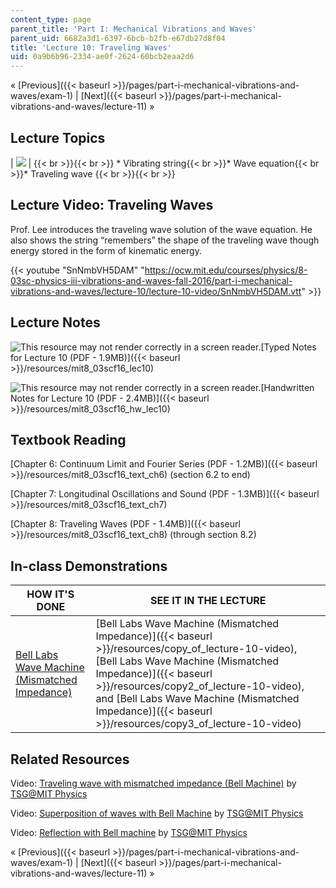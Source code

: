 ```yaml
---
content_type: page
parent_title: 'Part I: Mechanical Vibrations and Waves'
parent_uid: 6682a3d1-6397-6bcb-b2fb-e67db27d8f04
title: 'Lecture 10: Traveling Waves'
uid: 0a9b6b96-2334-ae0f-2624-60bcb2eaa2d6
---
```


« [Previous]({{< baseurl >}}/pages/part-i-mechanical-vibrations-and-waves/exam-1) | [Next]({{< baseurl >}}/pages/part-i-mechanical-vibrations-and-waves/lecture-11) »

Lecture Topics
--------------

| ![](BASEURL_PLACEHOLDER/resources/l10) |  {{< br >}}{{< br >}} *   Vibrating string{{< br >}}*   Wave equation{{< br >}}*   Traveling wave {{< br >}}{{< br >}}  

Lecture Video: Traveling Waves
------------------------------

Prof. Lee introduces the traveling wave solution of the wave equation. He also shows the string “remembers” the shape of the traveling wave though energy stored in the form of kinematic energy.

{{< youtube "SnNmbVH5DAM" "https://ocw.mit.edu/courses/physics/8-03sc-physics-iii-vibrations-and-waves-fall-2016/part-i-mechanical-vibrations-and-waves/lecture-10/lecture-10-video/SnNmbVH5DAM.vtt" >}}

Lecture Notes
-------------

![This resource may not render correctly in a screen reader.](/images/inacessible.gif)[Typed Notes for Lecture 10 (PDF - 1.9MB)]({{< baseurl >}}/resources/mit8_03scf16_lec10)

![This resource may not render correctly in a screen reader.](/images/inacessible.gif)[Handwritten Notes for Lecture 10 (PDF - 2.4MB)]({{< baseurl >}}/resources/mit8_03scf16_hw_lec10)

Textbook Reading
----------------

[Chapter 6: Continuum Limit and Fourier Series (PDF - 1.2MB)]({{< baseurl >}}/resources/mit8_03scf16_text_ch6) (section 6.2 to end) 

[Chapter 7: Longitudinal Oscillations and Sound (PDF - 1.3MB)]({{< baseurl >}}/resources/mit8_03scf16_text_ch7) 

[Chapter 8: Traveling Waves (PDF - 1.4MB)]({{< baseurl >}}/resources/mit8_03scf16_text_ch8) (through section 8.2) 

In-class Demonstrations
-----------------------

| HOW IT'S DONE | SEE IT IN THE LECTURE |
| --- | --- |
| [Bell Labs Wave Machine (Mismatched Impedance)](http://tsgphysics.mit.edu/front/?page=demo.php&letnum=C%2027&show=0) | [Bell Labs Wave Machine (Mismatched Impedance)]({{< baseurl >}}/resources/copy_of_lecture-10-video), [Bell Labs Wave Machine (Mismatched Impedance)]({{< baseurl >}}/resources/copy2_of_lecture-10-video), and [Bell Labs Wave Machine (Mismatched Impedance)]({{< baseurl >}}/resources/copy3_of_lecture-10-video) 

Related Resources
-----------------

Video: [Traveling wave with mismatched impedance (Bell Machine)](https://youtu.be/AjzBGC4tGTo) by [TSG@MIT Physics](http://tsgphysics.mit.edu/front/)

Video: [Superposition of waves with Bell Machine](https://youtu.be/BWraEDaVXZM) by [TSG@MIT Physics](http://tsgphysics.mit.edu/front/)

Video: [Reflection with Bell machine](https://youtu.be/YQHbRw_hyz4) by [TSG@MIT Physics](http://tsgphysics.mit.edu/front/)

« [Previous]({{< baseurl >}}/pages/part-i-mechanical-vibrations-and-waves/exam-1) | [Next]({{< baseurl >}}/pages/part-i-mechanical-vibrations-and-waves/lecture-11) »